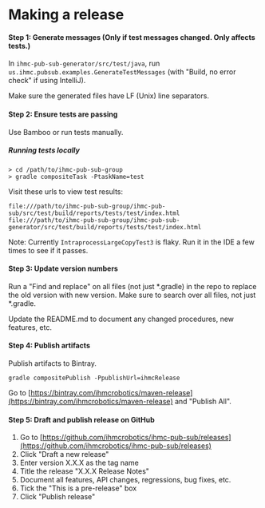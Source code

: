 # Making a release

#### Step 1: Generate messages (Only if test messages changed. Only affects tests.)

In `ihmc-pub-sub-generator/src/test/java`, run `us.ihmc.pubsub.examples.GenerateTestMessages` (with 
"Build, no error check" if using IntelliJ).

Make sure the generated files have LF (Unix) line separators.

#### Step 2: Ensure tests are passing

Use Bamboo or run tests manually.

##### Running tests locally

```
> cd /path/to/ihmc-pub-sub-group
> gradle compositeTask -PtaskName=test
```
Visit these urls to view test results:

```
file:///path/to/ihmc-pub-sub-group/ihmc-pub-sub/src/test/build/reports/tests/test/index.html
file:///path/to/ihmc-pub-sub-group/ihmc-pub-sub-generator/src/test/build/reports/tests/test/index.html
```

Note: Currently `IntraprocessLargeCopyTest3` is flaky. Run it in the IDE a few times to see if it passes.

#### Step 3: Update version numbers

Run a "Find and replace" on all files (not just *.gradle) in the repo to replace the old version with new version.
Make sure to search over all files, not just *.gradle.

Update the README.md to document any changed procedures, new features, etc.

#### Step 4: Publish artifacts

Publish artifacts to Bintray.

`gradle compositePublish -PpublishUrl=ihmcRelease`

Go to [https://bintray.com/ihmcrobotics/maven-release](https://bintray.com/ihmcrobotics/maven-release) and "Publish All".

#### Step 5: Draft and publish release on GitHub

1. Go to [https://github.com/ihmcrobotics/ihmc-pub-sub/releases](https://github.com/ihmcrobotics/ihmc-pub-sub/releases)
1. Click "Draft a new release"
1. Enter version X.X.X as the tag name
1. Title the release "X.X.X Release Notes"
1. Document all features, API changes, regressions, bug fixes, etc.
1. Tick the "This is a pre-release" box
1. Click "Publish release"